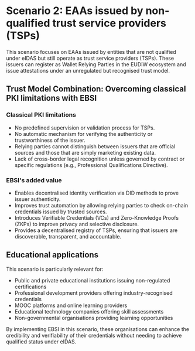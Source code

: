 # Scenario 2: EAAs issued by non-qualified trust service providers (TSPs)

This scenario focuses on EAAs issued by entities that are not qualified under eIDAS but still operate as trust service providers (TSPs). These issuers can register as Wallet Relying Parties in the EUDIW ecosystem and issue attestations under an unregulated but recognised trust model.

## Trust Model Combination: Overcoming classical PKI limitations with EBSI

### Classical PKI limitations

- No predefined supervision or validation process for TSPs.
- No automatic mechanism for verifying the authenticity or trustworthiness of the issuer.
- Relying parties cannot distinguish between issuers that are official sources and those that are simply marketing existing data.
- Lack of cross-border legal recognition unless governed by contract or specific regulations (e.g., Professional Qualifications Directive).

### EBSI's added value

- Enables decentralised identity verification via DID methods to prove issuer authenticity.
- Improves trust automation by allowing relying parties to check on-chain credentials issued by trusted sources.
- Introduces Verifiable Credentials (VCs) and Zero-Knowledge Proofs (ZKPs) to improve privacy and selective disclosure.
- Provides a decentralised registry of TSPs, ensuring that issuers are discoverable, transparent, and accountable.

## Educational applications

This scenario is particularly relevant for:
- Public and private educational institutions issuing non-regulated certifications
- Professional development providers offering industry-recognised credentials
- MOOC platforms and online learning providers
- Educational technology companies offering skill assessments
- Non-governmental organisations providing learning opportunities

By implementing EBSI in this scenario, these organisations can enhance the credibility and verifiability of their credentials without needing to achieve qualified status under eIDAS.